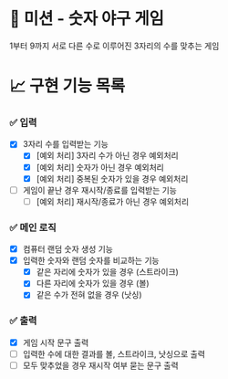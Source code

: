 # 🚀 미션 - 숫자 야구 게임

1부터 9까지 서로 다른 수로 이루어진 3자리의 수를 맞추는 게임

# 📈 구현 기능 목록

### ✅ 입력
- [X] 3자리 수를 입력받는 기능
    - [X] [예외 처리] 3자리 수가 아닌 경우 예외처리
    - [X] [예외 처리] 숫자가 아닌 경우 예외처리
    - [X] [예외 처리] 중복된 숫자가 있을 경우 예외처리
- [ ] 게임이 끝난 경우 재시작/종료를 입력받는 기능
	- [ ] [예외 처리] 재시작/종료가 아닌 경우 예외처리

### ✅ 메인 로직
- [X] 컴퓨터 랜덤 숫자 생성 기능
- [X] 입력한 숫자와 랜덤 숫자를 비교하는 기능
    - [X] 같은 자리에 숫자가 있을 경우 (스트라이크)
    - [X] 다른 자리에 숫자가 있을 경우 (볼)
    - [X] 같은 수가 전혀 없을 경우 (낫싱)

### ✅ 출력
- [X] 게임 시작 문구 출력
- [ ] 입력한 수에 대한 결과를 볼, 스트라이크, 낫싱으로 출력
- [ ] 모두 맞추었을 경우 재시작 여부 묻는 문구 출력